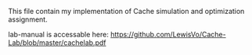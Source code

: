 This file contain my implementation of Cache simulation and optimization assignment.

lab-manual is accessable here:
https://github.com/LewisVo/Cache-Lab/blob/master/cachelab.pdf

